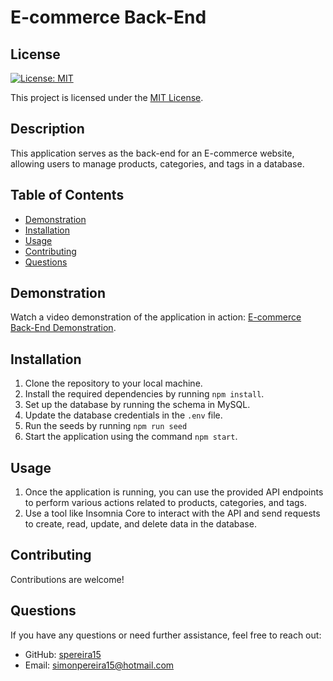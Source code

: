 # E-commerce Back-End

## License

[![License: MIT](https://img.shields.io/badge/License-MIT-yellow.svg)](https://opensource.org/licenses/MIT)

This project is licensed under the [MIT License](https://opensource.org/licenses/MIT).

## Description

This application serves as the back-end for an E-commerce website, allowing users to manage products, categories, and tags in a database.

## Table of Contents

- [Demonstration](#demonstration)
- [Installation](#installation)
- [Usage](#usage)
- [Contributing](#contributing)
- [Questions](#questions)

## Demonstration

Watch a video demonstration of the application in action: [E-commerce Back-End Demonstration](https://drive.google.com/file/d/1NsUbBCyi-zthFXBN8DdJ3-md-2BqVSUa/view).

## Installation

1. Clone the repository to your local machine.
2. Install the required dependencies by running `npm install`.
3. Set up the database by running the schema in MySQL.
4. Update the database credentials in the `.env` file.
5. Run the seeds by running `npm run seed`
4. Start the application using the command `npm start`.

## Usage

1. Once the application is running, you can use the provided API endpoints to perform various actions related to products, categories, and tags.
2. Use a tool like Insomnia Core to interact with the API and send requests to create, read, update, and delete data in the database.

## Contributing

Contributions are welcome!

## Questions

If you have any questions or need further assistance, feel free to reach out:

- GitHub: [spereira15](https://github.com/spereira15)
- Email: simonpereira15@hotmail.com
